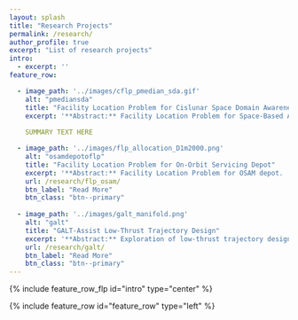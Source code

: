 ```yaml
---
layout: splash
title: "Research Projects"
permalink: /research/
author_profile: true
excerpt: "List of research projects"
intro: 
  - excerpt: ''
feature_row:

  - image_path: '../images/cflp_pmedian_sda.gif'
    alt: "pmediansda"
    title: "Facility Location Problem for Cislunar Space Domain Awareness"
    excerpt: '**Abstract:** Facility Location Problem for Space-Based Assets. '
    
    SUMMARY TEXT HERE

  - image_path: '../images/flp_allocation_D1m2000.png'
    alt: "osamdepotoflp"
    title: "Facility Location Problem for On-Orbit Servicing Depot"
    excerpt: '**Abstract:** Facility Location Problem for OSAM depot. '
    url: /research/flp_osam/
    btn_label: "Read More"
    btn_class: "btn--primary"
    
  - image_path: '../images/galt_manifold.png'
    alt: "galt"
    title: "GALT-Assist Low-Thrust Trajectory Design"
    excerpt: '**Abstract:** Exploration of low-thrust trajectory design via direct-transcription.'
    url: /research/galt/
    btn_label: "Read More"
    btn_class: "btn--primary"
---
```


{% include feature_row_flp id="intro" type="center" %}

{% include feature_row id="feature_row" type="left" %}
